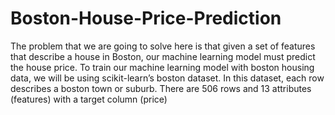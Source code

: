 # Boston-House-Price-Prediction
The problem that we are going to solve here is that given a set of features that describe a house in Boston, our machine learning model must predict the house price. To train our machine learning model with boston housing data, we will be using scikit-learn’s boston dataset.  In this dataset, each row describes a boston town or suburb. There are 506 rows and 13 attributes (features) with a target column (price)
